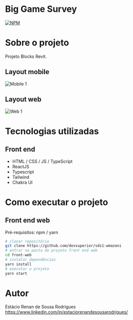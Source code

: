 # Big Game Survey 
[![NPM](https://img.shields.io/npm/l/react)](https://github.com/devsuperior/sds1-wmazoni/blob/master/LICENSE) 
# Sobre o projeto
Projeto Blocks Revit.
## Layout mobile
![Mobile 1](https://github.com/estaciorenan/projeto-blocksrevit/blob/main/public/media/tela-mobile.PNG) 
## Layout web
![Web 1](https://github.com/estaciorenan/projeto-blocksrevit/blob/main/public/media/tela-desktop.PNG)

# Tecnologias utilizadas
## Front end
- HTML / CSS / JS / TypeScript
- ReactJS
- Typescript
- Tailwind
- Chakra UI
# Como executar o projeto
## Front end web
Pré-requisitos: npm / yarn
```bash
# clonar repositório
git clone https://github.com/devsuperior/sds1-wmazoni
# entrar na pasta do projeto front end web
cd front-web
# instalar dependências
yarn install
# executar o projeto
yarn start
```
# Autor
Estácio Renan de Sousa Rodrigues
https://www.linkedin.com/in/estaciorenandesousarodrigues/